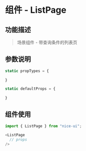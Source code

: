 # 组件 - ListPage

## 功能描述

> 场景组件 - 带查询条件的列表页

## 参数说明

```javascript
static propTypes = {
  
}

static defaultProps = {
  
}
```

## 组件使用

```javascript
import { ListPage } from "nice-ui";

<ListPage
  // props
/>
```